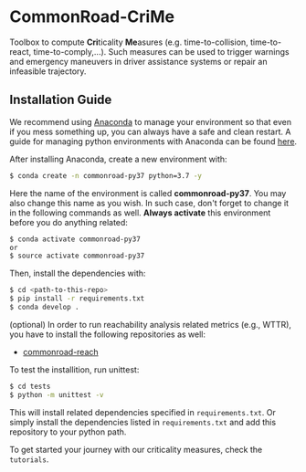 # CommonRoad-CriMe

Toolbox to compute **Cri**ticality **Me**asures (e.g. time-to-collision, time-to-react, time-to-comply,...). Such measures can be used to trigger warnings and emergency maneuvers in driver assistance systems or repair an infeasible trajectory. 


## Installation Guide
We recommend using [Anaconda](https://www.anaconda.com/) to manage your environment so that even if you mess something up, you can always have a safe and clean restart. A guide for managing python environments with Anaconda can be found [here](https://conda.io/projects/conda/en/latest/user-guide/tasks/manage-environments.html).

After installing Anaconda, create a new environment with:
``` sh
$ conda create -n commonroad-py37 python=3.7 -y
```

Here the name of the environment is called **commonroad-py37**. You may also change this name as you wish. In such case, don't forget to change it in the following commands as well. **Always activate** this environment before you do anything related:

```sh
$ conda activate commonroad-py37
or
$ source activate commonroad-py37
```
Then, install the dependencies with:

```sh
$ cd <path-to-this-repo>
$ pip install -r requirements.txt
$ conda develop .
```
(optional) In order to run reachability analysis related metrics (e.g., WTTR), you have to install the following repositories as well:

- [commonroad-reach](https://gitlab.lrz.de/tum-cps/commonroad-reach)

To test the installition, run unittest:
```bash
$ cd tests
$ python -m unittest -v
```

This will install related dependencies specified in `requirements.txt`. Or simply install the dependencies listed in `requirements.txt` and add this repository to your python path.

To get started your journey with our criticality measures, check the `tutorials`.